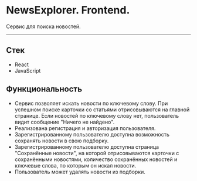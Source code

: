 # NewsExplorer. Frontend.

Сервис для поиска новостей.

---

## Стек

- React
- JavaScript

## Функциональность

- Сервис позволяет искать новости по ключевому слову. При успешном поиске карточки со статьями отрисовываются на главной странице. Если новостей по ключевому слову нет, пользователь видит сообщение "Ничего не найдено".
- Реализована регистрация и авторизация пользователя.
- Зарегистрированному пользователю доступна возможность сохранять новости в свою подборку.
- Зарегистрированному пользователю доступна страница "Сохранённые новости", на которой отрисовываются карточки с сохранёнными новостями, количество сохранённых новостей и ключевые слова, по которым он искал новости.
- Пользователь может удалять новости из подборки.
